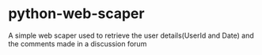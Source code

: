 # python-web-scaper
A simple web scaper used to retrieve the user details(UserId and Date) and the comments made in a discussion forum

